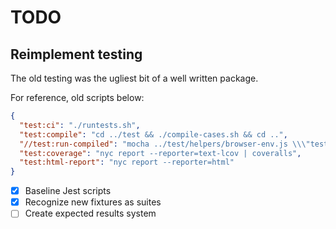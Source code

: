 # TODO

## Reimplement testing

The old testing was the ugliest bit of a well written package.

For reference, old scripts below:

```json 
{
  "test:ci": "./runtests.sh",
  "test:compile": "cd ../test && ./compile-cases.sh && cd ..",
  "//test:run-compiled": "mocha ../test/helpers/browser-env.js \\\"test/**/*.spec.js\\\"",
  "test:coverage": "nyc report --reporter=text-lcov | coveralls",
  "test:html-report": "nyc report --reporter=html"
}   
```

- [x] Baseline Jest scripts 
- [x] Recognize new fixtures as suites
- [ ] Create expected results system
